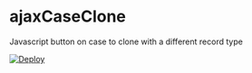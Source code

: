 ajaxCaseClone
=============

Javascript button on case to clone with a different record type

[![Deploy](https://www.herokucdn.com/deploy/button.png)](https://heroku.com/deploy)
